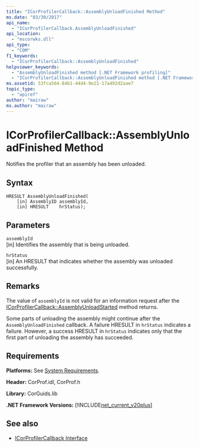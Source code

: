```yaml
---
title: "ICorProfilerCallback::AssemblyUnloadFinished Method"
ms.date: "03/30/2017"
api_name: 
  - "ICorProfilerCallback.AssemblyUnloadFinished"
api_location: 
  - "mscorwks.dll"
api_type: 
  - "COM"
f1_keywords: 
  - "ICorProfilerCallback::AssemblyUnloadFinished"
helpviewer_keywords: 
  - "AssemblyUnloadFinished method [.NET Framework profiling]"
  - "ICorProfilerCallback::AssemblyUnloadFinished method [.NET Framework profiling]"
ms.assetid: 53fca564-84b1-44d4-9e21-17a492d2aae7
topic_type: 
  - "apiref"
author: "mairaw"
ms.author: "mairaw"
---
```

# ICorProfilerCallback::AssemblyUnloadFinished Method
Notifies the profiler that an assembly has been unloaded.  
  
## Syntax  
  
```  
HRESULT AssemblyUnloadFinished(  
    [in] AssemblyID assemblyId,  
    [in] HRESULT    hrStatus);  
```  
  
## Parameters  
 `assemblyId`  
 [in] Identifies the assembly that is being unloaded.  
  
 `hrStatus`  
 [in] An HRESULT that indicates whether the assembly was unloaded successfully.  
  
## Remarks  
 The value of `assemblyId` is not valid for an information request after the [ICorProfilerCallback::AssemblyUnloadStarted](../../../../docs/framework/unmanaged-api/profiling/icorprofilercallback-assemblyunloadstarted-method.md) method returns.  
  
 Some parts of unloading the assembly might continue after the `AssemblyUnloadFinished` callback. A failure HRESULT in `hrStatus` indicates a failure. However, a success HRESULT in `hrStatus` indicates only that the first part of unloading the assembly has succeeded.  
  
## Requirements  
 **Platforms:** See [System Requirements](../../../../docs/framework/get-started/system-requirements.md).  
  
 **Header:** CorProf.idl, CorProf.h  
  
 **Library:** CorGuids.lib  
  
 **.NET Framework Versions:** [!INCLUDE[net_current_v20plus](../../../../includes/net-current-v20plus-md.md)]  
  
## See also
- [ICorProfilerCallback Interface](../../../../docs/framework/unmanaged-api/profiling/icorprofilercallback-interface.md)
